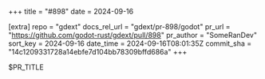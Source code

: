 +++
title = "#898"
date = 2024-09-16

[extra]
repo = "gdext"
docs_rel_url = "gdext/pr-898/godot"
pr_url = "https://github.com/godot-rust/gdext/pull/898"
pr_author = "SomeRanDev"
sort_key = 2024-09-16
date_time = 2024-09-16T08:01:35Z
commit_sha = "14c1209331728a14ebfe7d104bb78309bffd686a"
+++

$PR_TITLE
